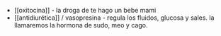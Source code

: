 - [[oxitocina]] - la droga de te hago un bebe mami
- [[antidiurética]] / vasopresina - regula los fluidos, glucosa y sales. la llamaremos la hormona de sudo, meo y cago.